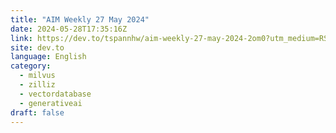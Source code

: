 ```yaml
---
title: "AIM Weekly 27 May 2024"
date: 2024-05-28T17:35:16Z
link: https://dev.to/tspannhw/aim-weekly-27-may-2024-2om0?utm_medium=RSS&utm_source=news.12bit.vn
site: dev.to
language: English
category:
  - milvus
  - zilliz
  - vectordatabase
  - generativeai
draft: false
---
```


